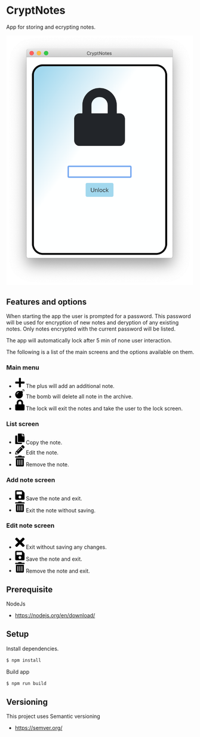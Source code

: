 
# CryptNotes

App for storing and ecrypting notes.

<img src="https://github.com/AndersWik/CryptNotes/raw/develop/assets/img/screenshot.png" alt="CryptNotes App" width="500">


## Features and options

When starting the app the user is prompted for a password. This password will be used for encryption of new notes and deryption of any existing notes. Only notes encrypted with the current password will be listed.

The app will automatically lock after 5 min of none user interaction.

The following is a list of the main screens and the options available on them.

### Main menu

* <img src="https://github.com/AndersWik/CryptNotes/raw/develop/assets/fontawesome-free-5.5.0-web/svgs/solid/plus.svg?sanitize=true" alt="Copy" width="25"> The plus will add an additional note.
* <img src="https://github.com/AndersWik/CryptNotes/raw/develop/assets/fontawesome-free-5.5.0-web/svgs/solid/bomb.svg?sanitize=true" alt="Copy" width="25"> The bomb will delete all note in the archive.
* <img src="https://github.com/AndersWik/CryptNotes/raw/develop/assets/fontawesome-free-5.5.0-web/svgs/solid/lock.svg?sanitize=true" alt="Copy" width="25"> The lock will exit the notes and take the user to the lock screen.

### List screen

* <img src="https://github.com/AndersWik/CryptNotes/raw/develop/assets/fontawesome-free-5.5.0-web/svgs/solid/copy.svg?sanitize=true" alt="Copy" width="25"> Copy the note.
* <img src="https://github.com/AndersWik/CryptNotes/raw/develop/assets/fontawesome-free-5.5.0-web/svgs/solid/pencil-alt.svg?sanitize=true" alt="Pencil" width="25"> Edit the note.
* <img src="https://github.com/AndersWik/CryptNotes/raw/develop/assets/fontawesome-free-5.5.0-web/svgs/solid/trash-alt.svg?sanitize=true" alt="Trash" width="25"> Remove the note.

### Add note screen

* <img src="https://github.com/AndersWik/CryptNotes/raw/develop/assets/fontawesome-free-5.5.0-web/svgs/solid/save.svg?sanitize=true" alt="Save" width="25"> Save the note and exit.
* <img src="https://github.com/AndersWik/CryptNotes/raw/develop/assets/fontawesome-free-5.5.0-web/svgs/solid/trash-alt.svg?sanitize=true" alt="Trash" width="25"> Exit the note without saving.


### Edit note screen

* <img src="https://github.com/AndersWik/CryptNotes/raw/develop/assets/fontawesome-free-5.5.0-web/svgs/solid/times.svg?sanitize=true" alt="X" width="25"> Exit without saving any changes.
* <img src="https://github.com/AndersWik/CryptNotes/raw/develop/assets/fontawesome-free-5.5.0-web/svgs/solid/save.svg?sanitize=true" alt="Save" width="25"> Save the note and exit.
* <img src="https://github.com/AndersWik/CryptNotes/raw/develop/assets/fontawesome-free-5.5.0-web/svgs/solid/trash-alt.svg?sanitize=true" alt="Trash" width="25"> Remove the note and exit.

## Prerequisite

NodeJs

* https://nodejs.org/en/download/

## Setup

Install dependencies.

``` bash
$ npm install
```

Build app

``` bash
$ npm run build
```

## Versioning

This project uses Semantic versioning

* https://semver.org/